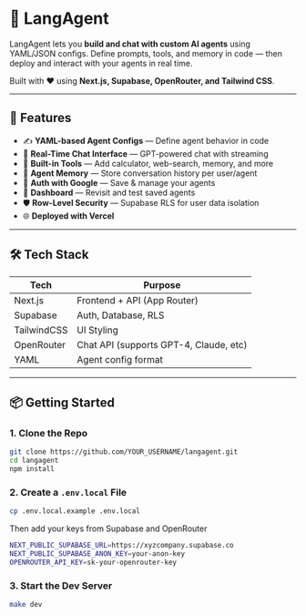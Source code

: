 # 🧠 LangAgent

LangAgent lets you **build and chat with custom AI agents** using YAML/JSON configs. Define prompts, tools, and memory in code — then deploy and interact with your agents in real time.

Built with ❤️ using **Next.js, Supabase, OpenRouter, and Tailwind CSS**.

---

## 🚀 Features

- ✍️ **YAML-based Agent Configs** — Define agent behavior in code
- 💬 **Real-Time Chat Interface** — GPT-powered chat with streaming
- 🧰 **Built-in Tools** — Add calculator, web-search, memory, and more
- 🧠 **Agent Memory** — Store conversation history per user/agent
- 🔐 **Auth with Google** — Save & manage your agents
- 📁 **Dashboard** — Revisit and test saved agents
- 🛡️ **Row-Level Security** — Supabase RLS for user data isolation
- 🌐 **Deployed with Vercel**

---

## 🛠 Tech Stack

| Tech        | Purpose                          |
|-------------|----------------------------------|
| Next.js     | Frontend + API (App Router)      |
| Supabase    | Auth, Database, RLS              |
| TailwindCSS | UI Styling                       |
| OpenRouter  | Chat API (supports GPT-4, Claude, etc) |
| YAML        | Agent config format              |

---

## 📦 Getting Started

### 1. Clone the Repo

```bash
git clone https://github.com/YOUR_USERNAME/langagent.git
cd langagent
npm install
```

### 2. Create a `.env.local` File

```bash
cp .env.local.example .env.local
```
Then add your keys from Supabase and OpenRouter
```bash
NEXT_PUBLIC_SUPABASE_URL=https://xyzcompany.supabase.co
NEXT_PUBLIC_SUPABASE_ANON_KEY=your-anon-key
OPENROUTER_API_KEY=sk-your-openrouter-key
```

### 3. Start the Dev Server

```bash
make dev
```
